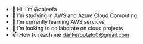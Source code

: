 - 👋 Hi, I’m @zajeefa
- 👀 I’m studying in AWS and Azure Cloud Computing 
- 🌱 I’m currently learning AWS services
- 💞️ I’m looking to collaborate on cloud projects
- 📫 How to reach me dankerpotato0@gmail.com

<!---
zajeefa/zajeefa is a ✨ special ✨ repository because its `README.md` (this file) appears on your GitHub profile.
You can click the Preview link to take a look at your changes.
--->
